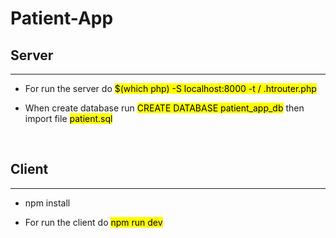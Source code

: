 # Patient-App

## Server

<hr>

- For run the server do <mark>$(which php) -S localhost:8000 -t / .htrouter.php </mark>

- When create database run <mark> CREATE DATABASE patient_app_db</mark> then import file <mark> patient.sql</mark>

<br>

## Client

<hr>

- npm install

- For run the client do <mark>npm run dev</mark>

